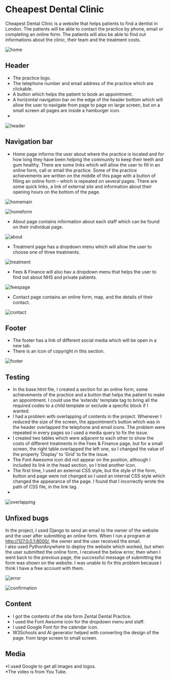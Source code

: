 # Cheapest Dental Clinic 

Cheapest Dental Clinic is a website that helps patients to find a dentist in London. The patients will be able to contact the practice by phone, email or completing an online form. The patients will also be able to find out informations about the clinic, their team and the treatment costs.  

![home](clinic/web/static/screenshots/home-page.png) 

## Header 
* The practice logo.  
* The telephone number and email address of the practice which are clickable.  
* A button which helps the patient to book an appointment.  
* A horizontal navigation bar on the edge of the header bottom which will allow the user to navigate from page to page on large screen, but on a small screen all pages are inside a hamburger icon.
* 
![header](clinic/web/static/screenshots/header.png)  

## Navigation bar 
* Home page informs the user about where the practice is located and for how long they have been helping the community to keep their teeth and gum healthy. There are some links which will allow the user to fill in an online form, call or email the practice. Some of the practice achievements are written on the middle of this page with a button of filling an online form – which is repeated on several pages. There are some quick links, a link of external site and information about their opening hours on the bottom of the page. 

![homemain](clinic/web/static/screenshots/home.png) 

![homeform](clinic/web/static/screenshots/homeform.png) 

* About page contains information about each staff which can be found on their individual page.
  
![about](clinic/web/static/screenshots/about.png) 

* Treatment page has a dropdown menu which will allow the user to choose one of three treatments.  

![treatment](clinic/web/static/screenshots/treatment-age.png) 

* Fees & Finance will also hav a dropdown menu that helps the user to find out about NHS and private patients. 

![feespage](clinic/web/static/screenshots/fees-page.png) 

* Contact page contains an online form, map, and the details of their contact.  

![contact](clinic/web/static/screenshots/contact-page.png) 

## Footer  

* The footer has a link of different social media which will be open in a new tab.  
* There is an icon of copyright in this section. 

![footer](clinic/web/static/screenshots/footer.png) 

## Testing 
* In the base.html file, I created a section for an online form, some achievements of the practice and a button that helps the patient to make an appointment. I could use the ‘extends’ template tag to bring all the required codes to a child template or exclude a specific block if I wanted.  
* I had a problem with overlapping of contents in the project. Whenever I reduced the size of the screen, the appointment’s button which was in the header overlapped the telephone and email icons. The problem were repeated in every pages so I used a media query to fix the issue.   
* I created two tables which were adjacent to each other to show the costs of different treatments in the Fees & Finance page, but for a small screen, the right table overlapped the left one, so I changed the value of the property ‘Display’ to ‘Grid’ to fix the issue.  
* The Font Awesome icon did not appear on the position, although I included its link in the head section, so I tried another icon.   
* The first time, I used an external CSS style, but the style of the form, button and page were not changed so I used an internal CSS style which changed the appearance of the page. I found that I incorrectly wrote the path of CSS file, in the link tag.
* 
![overlapping](clinic/web/static/screenshots/overlapping.png) 

## Unfixed bugs  
In the project, I used Django to send an email to the owner of the website and the user after submitting an online form. When I run a program at http://127.0.0.1:8000/, the owner and the user received the email.   
I also used PythonAnywhere to deploy the website which worked, but when the user submitted the online form, I received the below error, then when I went back to the previous page, the successful message of submitting the form was shown on the website. I was unable to fix this problem because I think I have a free account with them. 

![error](clinic/web/static/screenshots/error.png) 

![confirmation](clinic/web/static/screenshots/confirmation.png) 

## Content  
* I got the contents of the site form Zental Dental Practice.  
* I used the Font Awsome icon for the dropdown menu and staff.  
* I used Google Font for the calendar icon.  
* W3Schools and AI generator helped with converting the design of the page. from large screen to small screen.  

## Media  
*I used Google to get all images and logos.  
*The video is from You Tube.  

  

 

 
